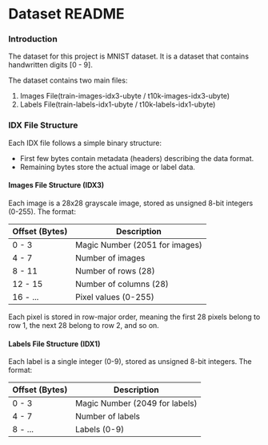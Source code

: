 # Dataset README

### Introduction

The dataset for this project is MNIST dataset. It is a dataset that contains handwritten digits [0 - 9]. 

The dataset contains two main files:
1. Images File(train-images-idx3-ubyte / t10k-images-idx3-ubyte)
2. Labels File(train-labels-idx1-ubyte / t10k-labels-idx1-ubyte)


### IDX File Structure
Each IDX file follows a simple binary structure:
- First few bytes contain metadata (headers) describing the data format.
- Remaining bytes store the actual image or label data.

#### Images File Structure (IDX3)
Each image is a 28x28 grayscale image, stored as unsigned 8-bit integers (0-255).
The format:

| Offset (Bytes) | 	Description                |
|----------------|--------------------------------|
| 0 - 3          | Magic Number (2051 for images) |
| 4 - 7          | Number of images               |
| 8 - 11         | Number of rows (28)            |
| 12 - 15        | Number of columns (28)         |
| 16 - ...       | Pixel values (0-255)           |

Each pixel is stored in row-major order, meaning the first 28 pixels belong to row 1, the next 28 belong to row 2, and so on.

#### Labels File Structure (IDX1)
Each label is a single integer (0-9), stored as unsigned 8-bit integers.
The format:

| Offset (Bytes)    | Description |
| -------- | ------- |
| 0 - 3  | Magic Number (2049 for labels)   |
| 4 - 7 | Number of labels     |
| 8 - ...    | Labels (0-9)    |
